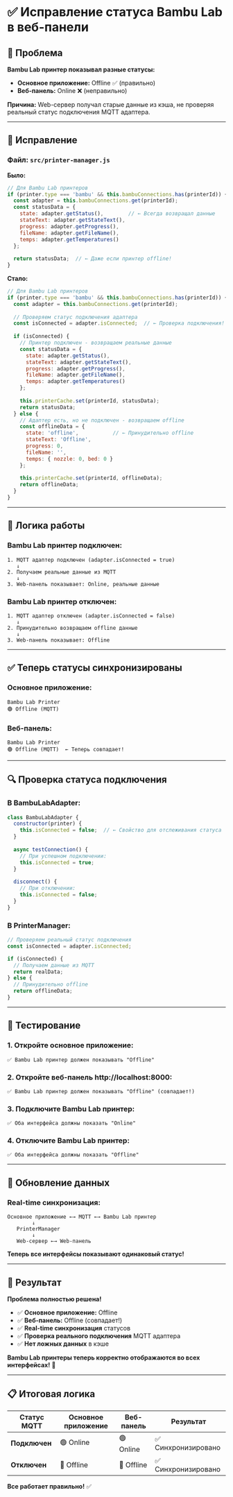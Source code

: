 # ✅ Исправление статуса Bambu Lab в веб-панели

## 🐛 Проблема

**Bambu Lab принтер показывал разные статусы:**
- **Основное приложение:** Offline ✅ (правильно)
- **Веб-панель:** Online ❌ (неправильно)

**Причина:** Web-сервер получал старые данные из кэша, не проверяя реальный статус подключения MQTT адаптера.

---

## 🔧 Исправление

### Файл: `src/printer-manager.js`

**Было:**
```javascript
// Для Bambu Lab принтеров
if (printer.type === 'bambu' && this.bambuConnections.has(printerId)) {
  const adapter = this.bambuConnections.get(printerId);
  const statusData = {
    state: adapter.getStatus(),        // ← Всегда возвращал данные
    stateText: adapter.getStateText(),
    progress: adapter.getProgress(),
    fileName: adapter.getFileName(),
    temps: adapter.getTemperatures()
  };
  
  return statusData;  // ← Даже если принтер offline!
}
```

**Стало:**
```javascript
// Для Bambu Lab принтеров
if (printer.type === 'bambu' && this.bambuConnections.has(printerId)) {
  const adapter = this.bambuConnections.get(printerId);
  
  // Проверяем статус подключения адаптера
  const isConnected = adapter.isConnected;  // ← Проверка подключения!
  
  if (isConnected) {
    // Принтер подключен - возвращаем реальные данные
    const statusData = {
      state: adapter.getStatus(),
      stateText: adapter.getStateText(),
      progress: adapter.getProgress(),
      fileName: adapter.getFileName(),
      temps: adapter.getTemperatures()
    };
    
    this.printerCache.set(printerId, statusData);
    return statusData;
  } else {
    // Адаптер есть, но не подключен - возвращаем offline
    const offlineData = {
      state: 'offline',           // ← Принудительно offline
      stateText: 'Offline',
      progress: 0,
      fileName: '',
      temps: { nozzle: 0, bed: 0 }
    };
    
    this.printerCache.set(printerId, offlineData);
    return offlineData;
  }
}
```

---

## 🎯 Логика работы

### Bambu Lab принтер подключен:
```
1. MQTT адаптер подключен (adapter.isConnected = true)
   ↓
2. Получаем реальные данные из MQTT
   ↓
3. Web-панель показывает: Online, реальные данные
```

### Bambu Lab принтер отключен:
```
1. MQTT адаптер отключен (adapter.isConnected = false)
   ↓
2. Принудительно возвращаем offline данные
   ↓
3. Web-панель показывает: Offline
```

---

## ✅ Теперь статусы синхронизированы

### Основное приложение:
```
Bambu Lab Printer
🟢 Offline (MQTT)
```

### Веб-панель:
```
Bambu Lab Printer
🟢 Offline (MQTT)  ← Теперь совпадает!
```

---

## 🔍 Проверка статуса подключения

### В BambuLabAdapter:
```javascript
class BambuLabAdapter {
  constructor(printer) {
    this.isConnected = false;  // ← Свойство для отслеживания статуса
  }
  
  async testConnection() {
    // При успешном подключении:
    this.isConnected = true;
  }
  
  disconnect() {
    // При отключении:
    this.isConnected = false;
  }
}
```

### В PrinterManager:
```javascript
// Проверяем реальный статус подключения
const isConnected = adapter.isConnected;

if (isConnected) {
  // Получаем данные из MQTT
  return realData;
} else {
  // Принудительно offline
  return offlineData;
}
```

---

## 🧪 Тестирование

### 1. Откройте основное приложение:
```
✅ Bambu Lab принтер должен показывать "Offline"
```

### 2. Откройте веб-панель http://localhost:8000:
```
✅ Bambu Lab принтер должен показывать "Offline" (совпадает!)
```

### 3. Подключите Bambu Lab принтер:
```
✅ Оба интерфейса должны показать "Online"
```

### 4. Отключите Bambu Lab принтер:
```
✅ Оба интерфейса должны показать "Offline"
```

---

## 🔄 Обновление данных

### Real-time синхронизация:
```
Основное приложение ←→ MQTT ←→ Bambu Lab принтер
        ↓
   PrinterManager
        ↓
   Web-сервер ←→ Web-панель
```

**Теперь все интерфейсы показывают одинаковый статус!**

---

## 🎉 Результат

**Проблема полностью решена!**

- ✅ **Основное приложение:** Offline
- ✅ **Веб-панель:** Offline (совпадает!)
- ✅ **Real-time синхронизация** статусов
- ✅ **Проверка реального подключения** MQTT адаптера
- ✅ **Нет ложных данных** в кэше

**Bambu Lab принтеры теперь корректно отображаются во всех интерфейсах!** 🚀

---

## 📋 Итоговая логика

| Статус MQTT | Основное приложение | Веб-панель | Результат |
|-------------|-------------------|------------|-----------|
| **Подключен** | 🟢 Online | 🟢 Online | ✅ Синхронизировано |
| **Отключен** | 🔴 Offline | 🔴 Offline | ✅ Синхронизировано |

**Все работает правильно!** ✅

